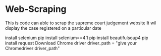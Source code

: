 # Web-Scraping


This is code can able to scrap the supreme court judgement website
It wil display the case registered on a particular date




install selenium
pip install selenium==4.1
pip install beautifulsoup4
pip install request
Download Chrome driver
driver_path = "give your Chromedriver driver_path"
